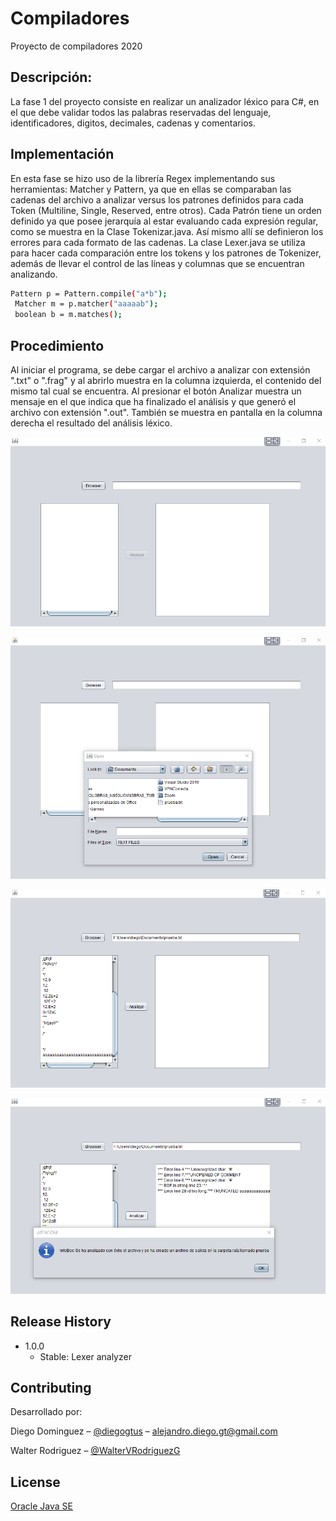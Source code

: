 # Compiladores
Proyecto de compiladores 2020

## Descripción:
La fase 1 del proyecto consiste en realizar un analizador léxico para C#,
en el que debe validar todos las palabras reservadas del lenguaje, identificadores,
digitos, decimales, cadenas y comentarios.

##	Implementación		
En esta fase se hizo uso de la librería Regex implementando sus herramientas: Matcher
y Pattern, ya que en ellas se comparaban las cadenas del archivo a analizar versus
los patrones definidos para cada Token (Multiline, Single, Reserved, entre otros).
Cada Patrón tiene un orden definido ya que posee jerarquía al estar evaluando cada 
expresión regular, como se muestra en la Clase Tokenizar.java. Así mismo allí se definieron
los errores para cada formato de las cadenas. La clase Lexer.java se utiliza para hacer cada 
comparación entre los tokens y los patrones de Tokenizer, además de llevar el control de
las líneas y columnas que se encuentran analizando. 

```bash
Pattern p = Pattern.compile("a*b");
 Matcher m = p.matcher("aaaaab");
 boolean b = m.matches();
```

##	Procedimiento	
Al iniciar el programa, se debe cargar el archivo a analizar con extensión ".txt" o ".frag" 
y al abrirlo muestra en la columna izquierda, el contenido del mismo tal cual se encuentra. 
Al presionar el botón Analizar muestra un mensaje en el que indica que ha finalizado el análisis
y que generó el archivo con extensión ".out". También se muestra en pantalla en la columna 
derecha el resultado del análisis léxico.

![](firstScreen.png)

![](secondScreen.png)

![](thirdScreen.png)

![](fourthScreen.png)

## Release History

* 1.0.0
    * Stable: Lexer analyzer

## Contributing
Desarrollado por:

Diego Dominguez – [@diegogtus](https://github.com/diegogtus) – alejandro.diego.gt@gmail.com

Walter Rodriguez – [@WalterVRodriguezG](https://github.com/WalterVRodriguezG) 

## License
[Oracle Java SE](https://www.oracle.com/downloads/licenses/javase-license1.html)
